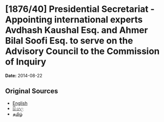# [1876/40] Presidential Secretariat - Appointing international experts Avdhash Kaushal Esq. and Ahmer Bilal Soofi Esq. to serve on the Advisory Council to the Commission of Inquiry

**Date:** 2014-08-22

## Original Sources

- [English](https://documents.gov.lk/view/extra-gazettes/2014/8/1876-40_E.pdf)
- [සිංහල](https://documents.gov.lk/view/extra-gazettes/2014/8/1876-40_S.pdf)
- [தமிழ்](https://documents.gov.lk/view/extra-gazettes/2014/8/1876-40_T.pdf)
